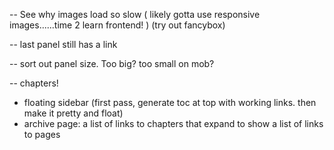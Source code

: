 -- See why images load so slow ( likely gotta use responsive images......time 2 learn frontend! )
(try out fancybox)

-- last panel still has a link

-- sort out panel size. Too big? too small on mob?

-- chapters!
   - floating sidebar (first pass, generate toc at top with working links. then make it pretty and float)
   - archive page: a list of links to chapters that expand to show a list of links to pages
